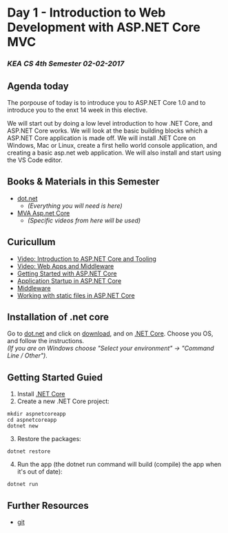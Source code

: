 # Day 1 - Introduction to Web Development with ASP.NET Core MVC
### _KEA CS 4th Semester 02-02-2017_

## Agenda today
The porpouse of today is to introduce you to ASP.NET Core 1.0 and to introduce you to the enxt 14 week in this elective. 

We will start out by doing a low level introduction to how .NET Core, and ASP.NET Core works. We will look at the basic building blocks which a ASP.NET Core application is made off.
We will install .NET Core on Windows, Mac or Linux, create a first hello world console application, and 
creating a basic asp.net web application. We will also install and start using the VS Code editor.

## Books & Materials in this Semester
* [dot.net](http://dot.net)
    * _(Everything you will need is here)_
* [MVA Asp.net Core](https://mva.microsoft.com/training-topics/web-development#!index=3&jobf=Developer&lang=1033)
    * _(Specific videos from here will be used)_

## Curicullum
* [Video: Introduction to ASP.NET Core and Tooling](https://mva.microsoft.com/en-US/training-courses/introduction-to-aspnet-core-10-16841?l=JWZaodE6C_5706218965)
* [Video: Web Apps and Middleware](https://mva.microsoft.com/en-US/training-courses/introduction-to-aspnet-core-10-16841?l=yCG2vdE6C_6406218965)
* [Getting Started with ASP.NET Core](https://docs.microsoft.com/en-us/aspnet/core/getting-started)
* [Application Startup in ASP.NET Core](https://docs.microsoft.com/en-us/aspnet/core/fundamentals/startup)
* [Middleware](https://docs.microsoft.com/en-us/aspnet/core/fundamentals/middleware)
* [Working with static files in ASP.NET Core](https://docs.microsoft.com/en-us/aspnet/core/fundamentals/static-files)



## Installation of .net core
Go to [dot.net](http://dot.net) and click on [download](https://www.microsoft.com/net/download), and on 
[.NET Core](https://www.microsoft.com/net/download/core). Choose you OS, and follow the instructions.         
_(If you are on Windows choose "Select your environment" -> "Command Line / Other")_.   

## Getting Started Guied
1. Install [.NET Core](https://www.microsoft.com/net/core#macos)
2. Create a new .NET Core project:

````
mkdir aspnetcoreapp
cd aspnetcoreapp
dotnet new
````
3. Restore the packages:
````
dotnet restore
````
4. Run the app (the dotnet run command will build (compile) the app when it's out of date):
````
dotnet run
````

## Further Resources  
* [git](https://git-scm.com/)  
